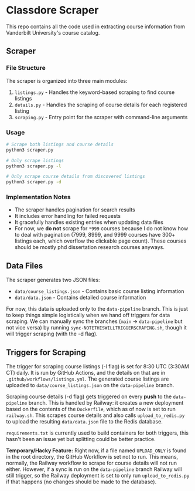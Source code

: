 # Classdore Scraper

This repo contains all the code used in extracting course information from Vanderbilt University's course catalog.

## Scraper

### File Structure

The scraper is organized into three main modules:

1. `listings.py` - Handles the keyword-based scraping to find course listings
2. `details.py` - Handles the scraping of course details for each registered listing
3. `scraping.py` - Entry point for the scraper with command-line arguments

### Usage

```bash
# Scrape both listings and course details
python3 scraper.py

# Only scrape listings
python3 scraper.py -l

# Only scrape course details from discovered listings
python3 scraper.py -d
```

### Implementation Notes

- The scraper handles pagination for search results
- It includes error handling for failed requests
- It gracefully handles existing entries when updating data files
- For now, we **do not** scrape for `*999` courses because I do not know how to deal with pagination (7999, 8999, and 9999 courses have 300+ listings each, which overflow the clickable page count). These courses should be mostly phd dissertation research courses anyways.

## Data Files

The scraper generates two JSON files:

- `data/course_listings.json` - Contains basic course listing information
- `data/data.json` - Contains detailed course information

For now, this data is uploaded only to the `data-pipeline` branch. This is just to keep things simple logistically when we hand off triggers for data scraping. We can manually sync the branches (`main` -> `data-pipeline` but not vice versa) by running `sync-NOTETHISWILLTRIGGERSCRAPING.sh`, though it will trigger scraping (with the -d flag).

## Triggers for Scraping

The trigger for scraping course listings (-l flag) is set for 8:30 UTC (3:30AM CT) daily. It is run by GitHub Actions, and the details on that are in `.github/workflows/listings.yml`. The generated course listings are uploaded to `data/course_listings.json` on the `data-pipeline` branch.

Scraping course details (-d flag) gets triggered on every **push** to the `data-pipeline` branch. This is handled by Railway: it creates a new deployment based on the contents of the `Dockerfile`, which as of now is set to run `railway.sh`. This scrapes course details and also calls `upload_to_redis.py` to upload the resulting `data/data.json` file to the Redis database.

`requirements.txt` is currently used to build containers for both triggers, this hasn't been an issue yet but splitting could be better practice.

**Temporary/Hacky Feature:** Right now, if a file named `UPLOAD_ONLY` is found in the root directory, the GitHub Workflow is set not to run. This means, normally, the Railway workflow to scrape for course details will not run either. However, if a sync is run on the `data-pipeline` branch Railway will still trigger, so the Railway deployment is set to only run `upload_to_redis.py` if that happens (no changes should be made to the database).